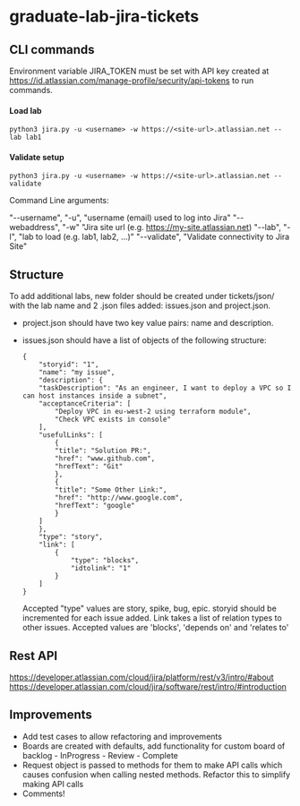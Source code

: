 # graduate-lab-jira-tickets

## CLI commands

Environment variable JIRA_TOKEN must be set with API key created at https://id.atlassian.com/manage-profile/security/api-tokens to run commands.

#### Load lab

```
python3 jira.py -u <username> -w https://<site-url>.atlassian.net --lab lab1
```

#### Validate setup

```
python3 jira.py -u <username> -w https://<site-url>.atlassian.net --validate
```

Command Line arguments:

"--username",   "-u",   "username (email) used to log into Jira"
"--webaddress", "-w"    "Jira site url (e.g. https://my-site.atlassian.net)
"--lab",        "-l",   "lab to load (e.g. lab1, lab2, ...)"
"--validate",           "Validate connectivity to Jira Site"


## Structure

To add additional labs, new folder should be created under tickets/json/ with the lab name and 2 .json files added: issues.json and project.json. 

* project.json should have two key value pairs: name and description.

* issues.json should have a list of objects of the following structure:
    ```    
    {
        "storyid": "1",
        "name": "my issue",
        "description": {
        "taskDescription": "As an engineer, I want to deploy a VPC so I can host instances inside a subnet",
        "acceptanceCriteria": [
            "Deploy VPC in eu-west-2 using terraform module",
            "Check VPC exists in console"
        ],
        "usefulLinks": [
            {
            "title": "Solution PR:",
            "href": "www.github.com",
            "hrefText": "Git"
            },
            {
            "title": "Some Other Link:",
            "href": "http://www.google.com",
            "hrefText": "google"
            }
        ]
        },
        "type": "story",
        "link": [
            {
                "type": "blocks",
                "idtolink": "1"
            }
        ]
    }
    ```

    Accepted "type" values are story, spike, bug, epic. storyid should be incremented for each issue added. Link takes a list of relation types to other issues. Accepted values are 'blocks', 'depends on' and 'relates to'


## Rest API

https://developer.atlassian.com/cloud/jira/platform/rest/v3/intro/#about
https://developer.atlassian.com/cloud/jira/software/rest/intro/#introduction

## Improvements

* Add test cases to allow refactoring and improvements
* Boards are created with defaults, add functionality for custom board of backlog - InProgress - Review - Complete
* Request object is passed to methods for them to make API calls which causes confusion when calling nested methods. Refactor this to simplify making API calls
* Comments! 

